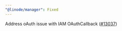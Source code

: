 ```yaml
---
"@linode/manager": Fixed
---
```


Address oAuth issue with IAM OAuthCallback  ([#13037](https://github.com/linode/manager/pull/13037))
